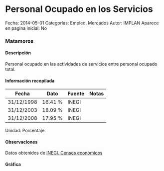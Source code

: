 Personal Ocupado en los Servicios
=====

Fecha: 2014-05-01
Categorías: Empleo, Mercados
Autor: IMPLAN
Aparece en pagina inicial: No

### Matamoros

#### Descripción

Personal ocupado en las actividades de servicios entre personal ocupado total.

<!-- break -->

#### Información recopilada

<table class="table table-hover table-bordered matriz">
  <thead>
    <tr><th>Fecha</th><th>Dato</th><th>Fuente</th><th>Notas</th></tr>
  </thead>
  <tbody>
    <tr><td class="centrado">31/12/1998</td><td class="derecha">16.41 %</td><td>INEGI</td><td></td></tr>
    <tr><td class="centrado">31/12/2003</td><td class="derecha">18.09 %</td><td>INEGI</td><td></td></tr>
    <tr><td class="centrado">31/12/2008</td><td class="derecha">17.95 %</td><td>INEGI</td><td></td></tr>
  </tbody>
</table>

Unidad: Porcentaje.

#### Observaciones

Datos obtenidos de [INEGI. Censos económicos](http://www3.inegi.org.mx/sistemas/saic/)

#### Gráfica

<div id="Morrisfuvryqof" class="grafica"></div>
<script>
new Morris.Line({
element: 'Morrisfuvryqof',
data: [{ fecha: '1998-12-31', dato: 16.4100 },{ fecha: '2003-12-31', dato: 18.0900 },{ fecha: '2008-12-31', dato: 17.9535 }],
xkey: 'fecha',
ykeys: ['dato'],
labels: ['Dato'],
lineColors: ['#FF5B02'],
xLabelFormat: function(d) { return d.getDate()+'/'+(d.getMonth()+1)+'/'+d.getFullYear(); },
dateFormat: function(ts) { var d = new Date(ts); return d.getDate() + '/' + (d.getMonth() + 1) + '/' + d.getFullYear(); }
});
</script>

